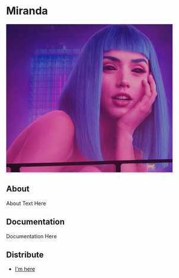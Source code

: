 # Miranda

<p align="center">


![Image alt](https://github.com/vlafmeister/Miranda/blob/main/ava.jpg)

</p>

## About

About Text Here

## Documentation

Documentation Here

## Distribute

- [I'm here](https://youtu.be/ttEBSJmgBTo)
